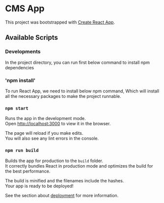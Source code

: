 # CMS App

This project was bootstrapped with [Create React App](https://github.com/facebook/create-react-app).

## Available Scripts

### Developments

In the project directory, you can run first below command to install npm dependencies

### 'npm install'

To run React App, we need to install below npm command, Which will install all the necessary packages to make the project runnable.

### `npm start`

Runs the app in the development mode.\
Open [http://localhost:3000](http://localhost:3000) to view it in the browser.

The page will reload if you make edits.\
You will also see any lint errors in the console.

### `npm run build`

Builds the app for production to the `build` folder.\
It correctly bundles React in production mode and optimizes the build for the best performance.

The build is minified and the filenames include the hashes.\
Your app is ready to be deployed!

See the section about [deployment](https://facebook.github.io/create-react-app/docs/deployment) for more information.


